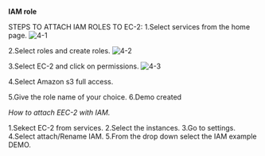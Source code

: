 **IAM role**

STEPS TO ATTACH IAM ROLES TO EC-2:
1.Select services from the home page.
![4-1](https://user-images.githubusercontent.com/61385129/81167403-c75e0600-8fb2-11ea-8ed7-3c40bc1f3b93.jpg)

2.Select roles and create roles.
![4-2](https://user-images.githubusercontent.com/61385129/81167660-38052280-8fb3-11ea-90a5-4e775ead103d.jpg)

3.Select EC-2 and click on permissions.
![4-3](https://user-images.githubusercontent.com/61385129/81168510-c1692480-8fb4-11ea-8b56-890c684dc8d7.jpg)

4.Select Amazon s3 full access.

5.Give the role name of your choice.
6.Demo created

*How to attach EEC-2 with IAM.*

1.Sekect EC-2 from services.
2.Select the instances.
3.Go to settings.
4.Select attach/Rename IAM.
5.From the drop down select the IAM example DEMO.
